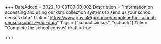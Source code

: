 +++
DateAdded = 2022-10-03T00:00:00Z
Description = "Information on accessing and using our data collection systems to send us your school census data."
Link = "https://www.gov.uk/guidance/complete-the-school-census/submit-your-data"
Tags = ["school census", "schools"]
Title = "Complete the school census"
draft = true

+++
